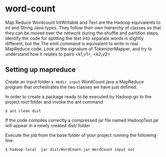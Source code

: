 # word-count
Map Reduce Wordcount
IntWritable and Text are the Hadoop equivalents to int and String Java types. They follow their own hierarchy of classes so that they can be moved over the network during the shuffle and partition steps.
Identify the code for splitting the text into separate words is slightly different, but the
The emit command is equivalent to  write in real MapReduce code.
Look at the signature of TokenizerMapper, and try to understand how it relates to pairs <k1,v1>, <k2,v2>

## Setting up mapreduce
Create an input folder
`$ mkdir input`
WordCount.java a MapReduce program that orchestrates the two classes we have just defined.

In order to create a package ready to be executed by Hadoop go to the project root folder and invoke the ant command

`$ ant clean dist`

If the code compiles correctly a compressed jar file named HadoopTest.jar will appear in a newly created dist/ folder

Execute the job from the base folder of your project running the following line:

`$ hadoop-local  jar dist/WordCount.jar WordCount input out`
